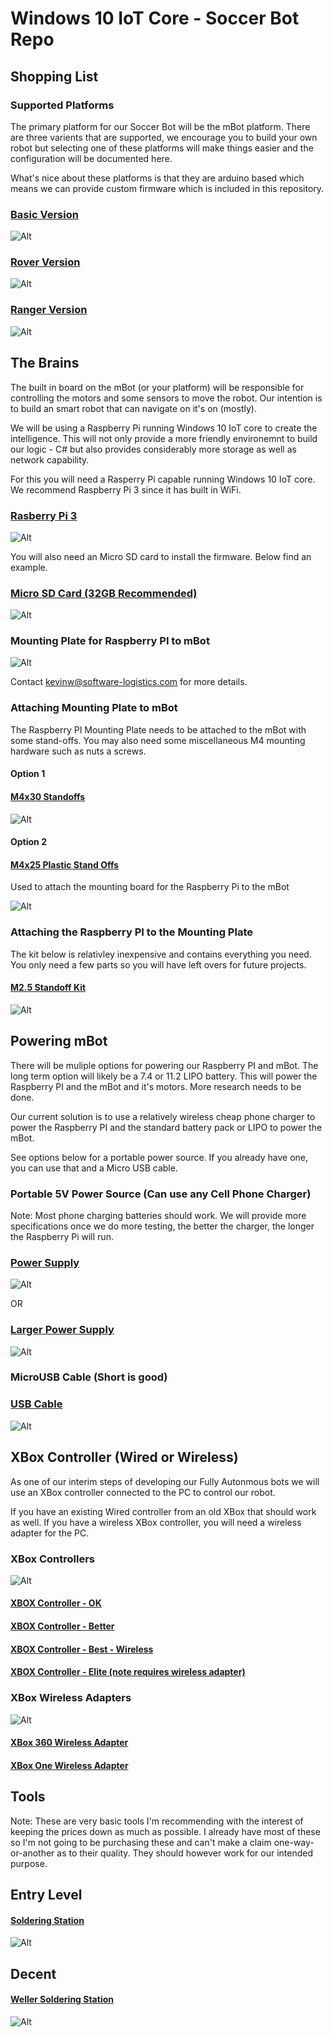 # Windows 10 IoT Core - Soccer Bot Repo
## Shopping List


### Supported Platforms
The primary platform for our Soccer Bot will be the mBot platform.  There are three varients that are supported, we encourage you to build your own robot
but selecting one of these platforms will make things easier and the configuration will be documented here.

What's nice about these platforms is that they are arduino based which means we can provide custom firmware which is included in this repository. 


### [Basic Version](https://www.amazon.com/Makeblock-DIY-mBot-Kit-Bluetooth/dp/B01FS7BGJI/ref=sr_1_3?ie=UTF8&qid=1485812877&sr=8-3&keywords=mBot)

![Alt](Documentation/BasicVersion.jpg)

### [Rover Version](https://www.amazon.com/dp/B00W6Y194Y?psc=1)

![Alt](Documentation/RoverVersion.jpg)

### [Ranger Version](https://www.amazon.com/Makeblock-Ranger-Transformable-Educational-Robot/dp/B01DY3OTHO/ref=sr_1_6?ie=UTF8&qid=1485812877&sr=8-6&keywords=mBot)

![Alt](Documentation/RangerBot.jpg)


## The Brains

The built in board on the mBot (or your platform) will be responsible for controlling the motors and some sensors to move the robot.  Our intention is to build an smart robot that can navigate on it's on (mostly).  

We will be using a Raspberry Pi running Windows 10 IoT core to create the intelligence.  This will not only provide a more friendly environemnt to build our logic - C# but also provides considerably more storage as well as network capability.

For this you will need a Rasperry Pi capable running Windows 10 IoT core.  We recommend Raspberry Pi 3 since it has built in WiFi.

### [Rasberry Pi 3](https://www.amazon.com/Raspberry-Computer-Performance-Anodized-Heatsink/dp/B01KGMMI1A/ref=sr_1_1?s=electronics&ie=UTF8&qid=1485813892&sr=1-1-spons&keywords=Raspberry+Pi+3&psc=1)

![Alt](Documentation/RaspberyPi.jpg)

You will also need an Micro SD card to install the firmware.  Below find an example.

### [Micro SD Card (32GB Recommended)](https://www.amazon.com/SanDisk-microSDXC-Standard-Packaging-SDSQUNC-064G-GN6MA/dp/B010Q588D4/ref=sr_1_1?s=pc&ie=UTF8&qid=1485814127&sr=1-1&keywords=Micro+SD+card)

![Alt](Documentation/MicroSDCard.jpg)

### Mounting Plate for Raspberry PI to mBot

![Alt](Documentation/mBot.png)

Contact kevinw@software-logistics.com for more details.

### Attaching Mounting Plate to mBot
The Raspberry PI Mounting Plate needs to be attached to the mBot with some stand-offs.  You may also need some miscellaneous M4 mounting hardware such as nuts a screws.
#### Option 1
#### [M4x30 Standoffs](https://www.amazon.com/gp/product/B0177VGC92/ref=oh_aui_search_detailpage?ie=UTF8&psc=1)

![Alt](Documentation/Standoffs.jpg)

#### Option 2
#### [M4x25 Plastic Stand Offs](https://www.amazon.com/gp/product/B016VQYGGA/ref=od_aui_detailpages00?ie=UTF8&psc=1)
Used to attach the mounting board for the Raspberry Pi to the mBot

![Alt](Documentation/PlasticStandoff.jpg)

### Attaching the Raspberry PI to the Mounting Plate
The kit below is relativley inexpensive and contains everything you need.  You only need a few parts so you will have left overs for future projects.

#### [M2.5 Standoff Kit](https://www.amazon.com/HVAZI-Standoff-Stainless-Assortment-Male-Female/dp/B01L06CUJG/ref=sr_1_1?ie=UTF8&qid=1486738108&sr=8-1-spons&keywords=M2.5%C2%A0standoff&psc=1)

![Alt](Documentation/2.5mmStandoff.jpg)

## Powering mBot

There will be muliple options for powering our Raspberry PI and mBot.  The long term option will likely be a 7.4 or 11.2 LIPO battery.  This will power the Raspberry PI and the mBot and it's motors.  More research needs to be done.  

Our current solution is to use a relatively wireless cheap phone charger to power the Raspberry PI and the standard battery pack or LIPO to power the mBot.

See options below for a portable power source.  If you already have one, you can use that and a Micro USB cable.

### Portable 5V Power Source (Can use any Cell Phone Charger)
Note: Most phone charging batteries should work.  We will provide more specifications once we do more testing, the better the charger, the longer the Raspberry Pi will run. 
### [Power Supply](https://www.amazon.com/Anker-PowerCore-Lipstick-Sized-Generation-Batteries/dp/B005X1Y7I2/ref=sr_1_5?ie=UTF8&qid=1488811969&sr=8-5&keywords=phone+battery+backup)


![Alt](Documentation/Power.jpg)

OR 

### [Larger Power Supply](https://www.amazon.com/gp/product/B00P7N0320/ref=crt_ewc_title_dp_1?ie=UTF8&psc=1&smid=A294P4X9EWVXLJ)
![Alt](Documentation/LargerPower.jpg)

### MicroUSB Cable (Short is good)
### [USB Cable](https://www.amazon.com/Pack-micro-USB-Compatible-Powering-Streaming/dp/B01HBMOEAQ/ref=sr_1_5?ie=UTF8&qid=1488817223&sr=8-5&keywords=6%22+USB+Micro+cable)
![Alt](Documentation/MicroUSB.jpg)

## XBox Controller (Wired or Wireless)

As one of our interim steps of developing our Fully Autonmous bots we will use an XBox controller connected to the PC to control our robot.

If you have an existing Wired controller from an old XBox that should work as well.  If you have a wireless XBox controller, you will need a wireless adapter for the PC.

### XBox Controllers
![Alt](Documentation/XBoxOneWirelessController.jpg)

#### [XBOX Controller - OK](https://www.amazon.com/Hydra-Performance-Wired-Xbox-Controller-S-Type/dp/B006ZQ85YG/ref=sr_1_35?s=videogames&ie=UTF8&qid=1488820193&sr=1-35&keywords=xbox%C2%A0+controller)

#### [XBOX Controller - Better](https://www.amazon.com/Microsoft-Wired-Controller-Windows-Console/dp/B004QRKWLA/ref=sr_1_98?s=videogames&ie=UTF8&qid=1488820311&sr=1-98&keywords=xbox%C2%A0+controller)

#### [XBOX Controller - Best - Wireless](https://www.amazon.com/Microsoft-Xbox-Controller-Wireless-Adapter-Windows/dp/B015IX3X3E/ref=sr_1_2?ie=UTF8&qid=1488820851&sr=8-2&keywords=xbox+controller+wireless+adapter+for+windows+10)

#### [XBOX Controller - Elite (note requires wireless adapter)](https://www.amazon.com/Xbox-One-Elite-Wireless-Controller/dp/B00ZDNNRB8/ref=sr_1_1?s=electronics&ie=UTF8&qid=1488820416&sr=1-1&keywords=xbox+one+elite)

### XBox Wireless Adapters
![Alt](Documentation/XBoxOneWirelessAdapter.jpg)
#### [XBox 360 Wireless Adapter](https://www.amazon.com/Microsoft-Xbox-Wireless-Receiver-Windows/dp/B000HZFCT2/ref=sr_1_5?ie=UTF8&qid=1488820851&sr=8-5&keywords=xbox+controller+wireless+adapter+for+windows+10)

#### [XBox One Wireless Adapter](https://www.amazon.com/Microsoft-Xbox-Wireless-Adapter-Windows/dp/B00ZB7W4QU/ref=sr_1_3?ie=UTF8&qid=1488820851&sr=8-3&keywords=xbox+controller+wireless+adapter+for+windows+10)

## Tools

Note: These are very basic tools I'm recommending with the interest of keeping the prices down as much as possible.  I already have most of these so I'm not going to be purchasing these and can't make a claim one-way-or-another as to their quality.  They should however work for our intended purpose.

## Entry Level
#### [Soldering Station](https://www.amazon.com/Pictek-Soldering-Adjustable-Temperature-Welding/dp/B01HXDP85S/ref=sr_1_2?ie=UTF8&qid=1490719685&sr=8-2-spons&keywords=Soldering+iron&psc=1)
![Alt](Documentation/SolderKit.jpg)

## Decent
#### [Weller Soldering Station](https://www.amazon.com/Weller-WLC100-40-Watt-Soldering-Station/dp/B000AS28UC/ref=sr_1_5?ie=UTF8&qid=1490719685&sr=8-5&keywords=Soldering+iron)
![Alt](Documentation/WellerSolderStation.jpg)